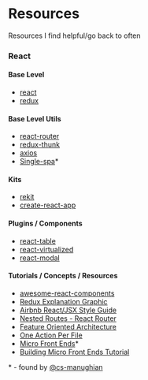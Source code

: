 # Resources
Resources I find helpful/go back to often

### React

#### Base Level
- [react](https://reactjs.org/docs/hello-world.html)
- [redux](https://redux.js.org/)

#### Base Level Utils
- [react-router](https://reacttraining.com/react-router/web/guides/philosophy)
- [redux-thunk](https://github.com/gaearon/redux-thunk)
- [axios](https://github.com/axios/axios)
- [Single-spa](https://single-spa.surge.sh/)*

#### Kits
- [rekit](http://rekit.js.org/docs/styling.html)
- [create-react-app](https://github.com/facebook/create-react-app)

#### Plugins / Components
- [react-table](https://react-table.js.org/#/story/readme)
- [react-virtualized](https://bvaughn.github.io/react-virtualized/#/components/List)
- [react-modal](http://reactcommunity.org/react-modal/)

#### Tutorials / Concepts / Resources
- [awesome-react-components](https://github.com/brillout/awesome-react-components)
- [Redux Explanation Graphic](http://i.imgur.com/DUiL9yn.png)
- [Airbnb React/JSX Style Guide](https://github.com/airbnb/javascript/tree/master/react)
- [Nested Routes - React Router](https://tylermcginnis.com/react-router-nested-routes/)
- [Feature Oriented Architecture](https://medium.com/@nate_wang/feature-oriented-architecture-for-web-applications-2b48e358afb0)
- [One Action Per File](https://medium.com/@nate_wang/a-new-approach-for-managing-redux-actions-91c26ce8b5da)
- [Micro Front Ends](https://micro-frontends.org/)*
- [Building Micro Front Ends Tutorial](https://medium.com/@_rchaves_/building-microfrontends-part-i-creating-small-apps-710d709b48b7)

\* \- found by [@cs-manughian](https://github.com/cs-manughian)
